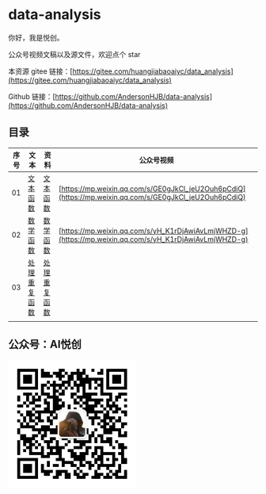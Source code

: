 # data-analysis

你好，我是悦创。

公众号视频文稿以及源文件，欢迎点个 star

本资源 gitee 链接：[https://gitee.com/huangjiabaoaiyc/data_analysis](https://gitee.com/huangjiabaoaiyc/data_analysis)

Github 链接：[https://github.com/AndersonHJB/data-analysis](https://github.com/AndersonHJB/data-analysis)

## 目录

| 序号 | 文本                                               | 资料                                     | 公众号视频                                                   |
| ---- | -------------------------------------------------- | ---------------------------------------- | ------------------------------------------------------------ |
| 01   | [文本函数](01-Excel/01-文本函数/README.md)         | [文本函数](01-Excel/01-文本函数)         | [https://mp.weixin.qq.com/s/GE0gJkCl_jeU2Ouh6pCdiQ](https://mp.weixin.qq.com/s/GE0gJkCl_jeU2Ouh6pCdiQ) |
| 02   | [数学函数](01-Excel/02-数学函数/README.md)         | [数学函数](01-Excel/02-数学函数)         | [https://mp.weixin.qq.com/s/yH_K1rDjAwiAvLmjWHZD-g](https://mp.weixin.qq.com/s/yH_K1rDjAwiAvLmjWHZD-g) |
| 03   | [处理重复函数](01-Excel/03-处理重复函数/README.md) | [处理重复函数](01-Excel/03-处理重复函数) |                                                              |
|      |                                                    |                                          |                                                              |



























## 公众号：AI悦创

![公众号：AI悦创.jpg](README.assets/公众号：AI悦创.jpg)
